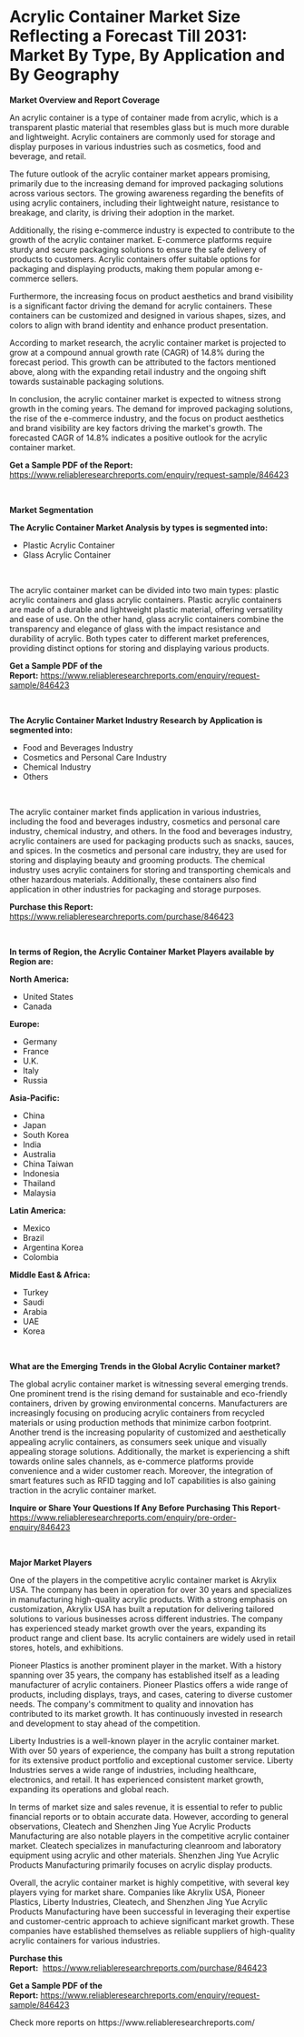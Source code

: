 <p><h1>Acrylic Container Market Size Reflecting a Forecast Till 2031: Market By Type, By Application and By Geography</h1></p><p><strong>Market Overview and Report Coverage</strong></p>
<p><p>An acrylic container is a type of container made from acrylic, which is a transparent plastic material that resembles glass but is much more durable and lightweight. Acrylic containers are commonly used for storage and display purposes in various industries such as cosmetics, food and beverage, and retail.</p><p>The future outlook of the acrylic container market appears promising, primarily due to the increasing demand for improved packaging solutions across various sectors. The growing awareness regarding the benefits of using acrylic containers, including their lightweight nature, resistance to breakage, and clarity, is driving their adoption in the market.</p><p>Additionally, the rising e-commerce industry is expected to contribute to the growth of the acrylic container market. E-commerce platforms require sturdy and secure packaging solutions to ensure the safe delivery of products to customers. Acrylic containers offer suitable options for packaging and displaying products, making them popular among e-commerce sellers.</p><p>Furthermore, the increasing focus on product aesthetics and brand visibility is a significant factor driving the demand for acrylic containers. These containers can be customized and designed in various shapes, sizes, and colors to align with brand identity and enhance product presentation.</p><p>According to market research, the acrylic container market is projected to grow at a compound annual growth rate (CAGR) of 14.8% during the forecast period. This growth can be attributed to the factors mentioned above, along with the expanding retail industry and the ongoing shift towards sustainable packaging solutions.</p><p>In conclusion, the acrylic container market is expected to witness strong growth in the coming years. The demand for improved packaging solutions, the rise of the e-commerce industry, and the focus on product aesthetics and brand visibility are key factors driving the market's growth. The forecasted CAGR of 14.8% indicates a positive outlook for the acrylic container market.</p></p>
<p><strong>Get a Sample PDF of the Report:</strong> <a href="https://www.reliableresearchreports.com/enquiry/request-sample/846423">https://www.reliableresearchreports.com/enquiry/request-sample/846423</a></p>
<p>&nbsp;</p>
<p><strong>Market Segmentation</strong></p>
<p><strong>The Acrylic Container Market Analysis by types is segmented into:</strong></p>
<p><ul><li>Plastic Acrylic Container</li><li>Glass Acrylic Container</li></ul></p>
<p>&nbsp;</p>
<p><p>The acrylic container market can be divided into two main types: plastic acrylic containers and glass acrylic containers. Plastic acrylic containers are made of a durable and lightweight plastic material, offering versatility and ease of use. On the other hand, glass acrylic containers combine the transparency and elegance of glass with the impact resistance and durability of acrylic. Both types cater to different market preferences, providing distinct options for storing and displaying various products.</p></p>
<p><strong>Get a Sample PDF of the Report:</strong>&nbsp;<a href="https://www.reliableresearchreports.com/enquiry/request-sample/846423">https://www.reliableresearchreports.com/enquiry/request-sample/846423</a></p>
<p>&nbsp;</p>
<p><strong>The Acrylic Container Market Industry Research by Application is segmented into:</strong></p>
<p><ul><li>Food and Beverages Industry</li><li>Cosmetics and Personal Care Industry</li><li>Chemical Industry</li><li>Others</li></ul></p>
<p>&nbsp;</p>
<p><p>The acrylic container market finds application in various industries, including the food and beverages industry, cosmetics and personal care industry, chemical industry, and others. In the food and beverages industry, acrylic containers are used for packaging products such as snacks, sauces, and spices. In the cosmetics and personal care industry, they are used for storing and displaying beauty and grooming products. The chemical industry uses acrylic containers for storing and transporting chemicals and other hazardous materials. Additionally, these containers also find application in other industries for packaging and storage purposes.</p></p>
<p><strong>Purchase this Report:</strong>&nbsp; <a href="https://www.reliableresearchreports.com/purchase/846423">https://www.reliableresearchreports.com/purchase/846423</a></p>
<p>&nbsp;</p>
<p><strong>In terms of Region, the Acrylic Container Market Players available by Region are:</strong></p>
<p>
    <p> <strong> North America: </strong>
        <ul>
            <li>United States</li>
            <li>Canada</li>
        </ul>
        </p> 
    <p> <strong> Europe: </strong>
        <ul>
            <li>Germany</li>
            <li>France</li>
            <li>U.K.</li>
            <li>Italy</li>
            <li>Russia</li>
        </ul>
        </p> 
    <p> <strong> Asia-Pacific: </strong>
        <ul>
            <li>China</li>
            <li>Japan</li>
            <li>South Korea</li>
            <li>India</li>
            <li>Australia</li>
            <li>China Taiwan</li>
            <li>Indonesia</li>
            <li>Thailand</li>
            <li>Malaysia</li>
        </ul>
        </p> 
    <p> <strong> Latin America: </strong>
        <ul>
            <li>Mexico</li>
            <li>Brazil</li>
            <li>Argentina Korea</li>
            <li>Colombia</li>
        </ul>
        </p> 
    <p> <strong> Middle East & Africa: </strong>
        <ul>
            <li>Turkey</li>
            <li>Saudi</li>
            <li>Arabia</li>
            <li>UAE</li>
            <li>Korea</li>
        </ul>
    </p>
    </p>
<p>&nbsp;</p>
<p><strong>What are the Emerging Trends in the Global Acrylic Container market?</strong></p>
<p><p>The global acrylic container market is witnessing several emerging trends. One prominent trend is the rising demand for sustainable and eco-friendly containers, driven by growing environmental concerns. Manufacturers are increasingly focusing on producing acrylic containers from recycled materials or using production methods that minimize carbon footprint. Another trend is the increasing popularity of customized and aesthetically appealing acrylic containers, as consumers seek unique and visually appealing storage solutions. Additionally, the market is experiencing a shift towards online sales channels, as e-commerce platforms provide convenience and a wider customer reach. Moreover, the integration of smart features such as RFID tagging and IoT capabilities is also gaining traction in the acrylic container market.</p></p>
<p><strong>Inquire or Share Your Questions If Any Before Purchasing This Report</strong>- <a href="https://www.reliableresearchreports.com/enquiry/pre-order-enquiry/846423">https://www.reliableresearchreports.com/enquiry/pre-order-enquiry/846423</a></p>
<p>&nbsp;</p>
<p><strong>Major Market Players</strong></p>
<p><p>One of the players in the competitive acrylic container market is Akrylix USA. The company has been in operation for over 30 years and specializes in manufacturing high-quality acrylic products. With a strong emphasis on customization, Akrylix USA has built a reputation for delivering tailored solutions to various businesses across different industries. The company has experienced steady market growth over the years, expanding its product range and client base. Its acrylic containers are widely used in retail stores, hotels, and exhibitions.</p><p>Pioneer Plastics is another prominent player in the market. With a history spanning over 35 years, the company has established itself as a leading manufacturer of acrylic containers. Pioneer Plastics offers a wide range of products, including displays, trays, and cases, catering to diverse customer needs. The company's commitment to quality and innovation has contributed to its market growth. It has continuously invested in research and development to stay ahead of the competition.</p><p>Liberty Industries is a well-known player in the acrylic container market. With over 50 years of experience, the company has built a strong reputation for its extensive product portfolio and exceptional customer service. Liberty Industries serves a wide range of industries, including healthcare, electronics, and retail. It has experienced consistent market growth, expanding its operations and global reach.</p><p>In terms of market size and sales revenue, it is essential to refer to public financial reports or  to obtain accurate data. However, according to general observations, Cleatech and Shenzhen Jing Yue Acrylic Products Manufacturing are also notable players in the competitive acrylic container market. Cleatech specializes in manufacturing cleanroom and laboratory equipment using acrylic and other materials. Shenzhen Jing Yue Acrylic Products Manufacturing primarily focuses on acrylic display products.</p><p>Overall, the acrylic container market is highly competitive, with several key players vying for market share. Companies like Akrylix USA, Pioneer Plastics, Liberty Industries, Cleatech, and Shenzhen Jing Yue Acrylic Products Manufacturing have been successful in leveraging their expertise and customer-centric approach to achieve significant market growth. These companies have established themselves as reliable suppliers of high-quality acrylic containers for various industries.</p></p>
<p><strong>Purchase this Report:</strong>&nbsp;&nbsp;<a href="https://www.reliableresearchreports.com/purchase/846423">https://www.reliableresearchreports.com/purchase/846423</a></p>
<p></p>
<p><strong>Get a Sample PDF of the Report:</strong>&nbsp;<a href="https://www.reliableresearchreports.com/enquiry/request-sample/846423">https://www.reliableresearchreports.com/enquiry/request-sample/846423</a></p>
<p>Check more reports on https://www.reliableresearchreports.com/</p>